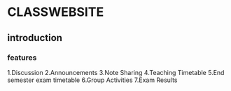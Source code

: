 # CLASSWEBSITE

## introduction
### features
1.Discussion
2.Announcements
3.Note Sharing
4.Teaching Timetable
5.End semester exam timetable
6.Group Activities
7.Exam Results